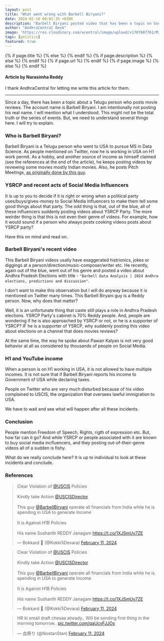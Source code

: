 ```yaml
---
layout: post
title: "What went wrong with Barbell Biryani?"
date: 2024-02-10 00:01:35 +0300
description: "Barbell Biryani posted video that has been a topic on Social Media recently. What's up with him?"
author: "AndhraCentral Desk"
image: 'https://res.cloudinary.com/acentral/image/upload/v1707687761/Misc/barbellreviews_o1ddpf.png'
tags: [politics]
featured: true
---
```


<meta content="{{ site.title }}" property="og:site_name">
{% if page.title %}
  <meta content="{{ page.title }}" property="og:title">
{% else %}
  <meta content="{{ site.title }}" property="og:title">
{% endif %}
{% if page.description %}
  <meta content="{{ page.description }}" property="og:description">
{% else %}
  <meta content="{{ site.description }}" property="og:description">
{% endif %}
{% if page.url %}
  <meta content="{{ site.url }}{{ page.url }}" property="og:url">
{% endif %}
{% if page.image %}
  <meta content="https://res.cloudinary.com/acentral/image/upload/v1707687761/Misc/barbellreviews_o1ddpf.png" property="og:image">
{% else %}
  <meta content="{{ site.url }}/images/og.png" property="og:image">
{% endif %}

#### Article by Narasimha Reddy

I thank AndhraCentral for letting me write this article for them. 

---

Since a day, there has been a topic about a Telugu person who posts movie reviews. The account name is Barbell Biryani. I am intentionally not posting his real name. I will mention what I understood. This might not be the total truth or the series of events. But, we need to understand several things here. I will try to explain.

### Who is Barbell Biryani?

Barbell Biryani is a Telugu person who went to USA to pursue MS in Data Science. As people mentioned on Twitter, now he is working in USA on H1 work permit. As a hobby, and another source of income as himself claimed (see the references at the end of the article), he keeps posting videos by reviewing some movies mostly Indian movies. Also, he posts Pitch Meetings, [as originally done by this guy](https://www.youtube.com/@PitchMeetings).

### YSRCP and recent acts of Social Media Influencers

It is up to you to decide if it is right or wrong when a political party uses/buys/gives-money to Social Media Influencers to make them tell some good things about that party. The odd thing is that, out of the blue, all of these influencers suddenly posting videos about YSRCP Party. The more weirder thing is that this is not even their genre of videos. For example, how it would sound if a person who always posts cooking videos posts about YSRCP party?

Have this on mind and read on.

### Barbell Biryani's recent video

This Barbell Biryani videos usally have exaggerated histrionics, jokes or diggings at a person/direction/music-composer/writer etc. He recently, again out of the blue, went out of his genre and posted a video about Andhra Pradesh Elections with title - `"Barbell Data Analysis | 2024 Andhra elections, predictions and discussion"`. 

I don't want to make this observation but I will do anyway because it is mentioned on Twitter many times. This Barbell Biryani guy is a Reddy person. Now, why does that matter?

Well, it is an unfortunate thing that caste still plays a role in Andhra Pradesh elections. YSRCP Party's cabinet is 70% Reddy people. And, people are wondering if he is also approached by YSRCP or not, or he is a supporter of YSRCP? IF he is a supporter of YSRCP, why suddenly posting this video about elections on a channel that does movies reviews?

At the same time, the way he spoke about Pawan Kalyan is not very good behavior at all as considered by thousands of people on Social Media. 

### H1 and YouTube income

When a person is on H1 working in USA, it is not allowed to have multiple incomes. It is not sure that if Barbell Biryani reports his income to Government of USA while declaring taxes. 

People on Twitter who are very much disturbed because of his video complained to USCIS, the organization that oversees lawful immigration to USA. 

We have to wait and see what will happen after all these incidents.

### Conclusion

People mention Freedom of Speech, Rights, rigth of expression etc. But, how far can it go? And while YSRCP or people associated with it are known to buy social media incfluencers, and they posting out-of-their-genre videos all of a sudden is fishy. 

What do we really conclude here? It is up to individual to look at these incidents and conclude.

### References

<blockquote class="twitter-tweet"><p lang="en" dir="ltr">Clear Violation of <a href="https://twitter.com/USCIS?ref_src=twsrc%5Etfw">@USCIS</a> Policies<br><br>Kindly take Action <a href="https://twitter.com/USCISDirector?ref_src=twsrc%5Etfw">@USCISDirector</a> <br><br>This guy <a href="https://twitter.com/BarbellBiryani?ref_src=twsrc%5Etfw">@BarbellBiryani</a> operate all financials from India while he is spending in USA to generate Income <br><br>It is Against H1B Policies<br><br>His name Sushanth REDDY Janagam <a href="https://t.co/1XJSmUv7ZE">https://t.co/1XJSmUv7ZE</a></p>&mdash; Bokkard 🥛 (@Kokki1iDevara) <a href="https://twitter.com/Kokki1iDevara/status/1756594221291643279?ref_src=twsrc%5Etfw">February 11, 2024</a></blockquote> <script async src="https://platform.twitter.com/widgets.js" charset="utf-8"></script>

<blockquote class="twitter-tweet"><p lang="en" dir="ltr">Clear Violation of <a href="https://twitter.com/USCIS?ref_src=twsrc%5Etfw">@USCIS</a> Policies<br><br>Kindly take Action <a href="https://twitter.com/USCISDirector?ref_src=twsrc%5Etfw">@USCISDirector</a> <br><br>This guy <a href="https://twitter.com/BarbellBiryani?ref_src=twsrc%5Etfw">@BarbellBiryani</a> operate all financials from India while he is spending in USA to generate Income <br><br>It is Against H1B Policies<br><br>His name Sushanth REDDY Janagam <a href="https://t.co/1XJSmUv7ZE">https://t.co/1XJSmUv7ZE</a></p>&mdash; Bokkard 🥛 (@Kokki1iDevara) <a href="https://twitter.com/Kokki1iDevara/status/1756594221291643279?ref_src=twsrc%5Etfw">February 11, 2024</a></blockquote> <script async src="https://platform.twitter.com/widgets.js" charset="utf-8"></script>

<blockquote class="twitter-tweet"><p lang="en" dir="ltr">HR ki email draft chesaa already.. Will be sending first thing in the morning tomorrow.. <a href="https://t.co/qaUcvFJJOs">pic.twitter.com/qaUcvFJJOs</a></p>&mdash; 血祭り (@NostanStan) <a href="https://twitter.com/NostanStan/status/1756714868638425339?ref_src=twsrc%5Etfw">February 11, 2024</a></blockquote> <script async src="https://platform.twitter.com/widgets.js" charset="utf-8"></script>